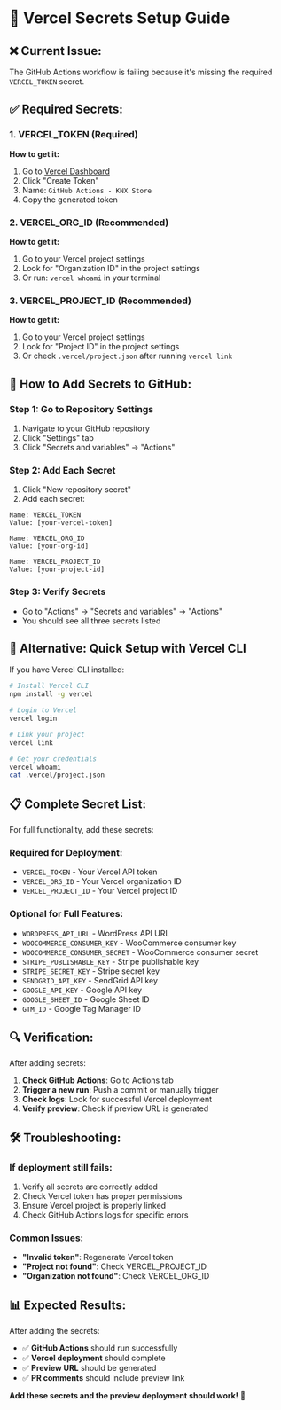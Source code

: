 # 🔑 Vercel Secrets Setup Guide

## ❌ Current Issue:
The GitHub Actions workflow is failing because it's missing the required `VERCEL_TOKEN` secret.

## ✅ Required Secrets:

### **1. VERCEL_TOKEN (Required)**
**How to get it:**
1. Go to [Vercel Dashboard](https://vercel.com/account/tokens)
2. Click "Create Token"
3. Name: `GitHub Actions - KNX Store`
4. Copy the generated token

### **2. VERCEL_ORG_ID (Recommended)**
**How to get it:**
1. Go to your Vercel project settings
2. Look for "Organization ID" in the project settings
3. Or run: `vercel whoami` in your terminal

### **3. VERCEL_PROJECT_ID (Recommended)**
**How to get it:**
1. Go to your Vercel project settings
2. Look for "Project ID" in the project settings
3. Or check `.vercel/project.json` after running `vercel link`

## 🔧 How to Add Secrets to GitHub:

### **Step 1: Go to Repository Settings**
1. Navigate to your GitHub repository
2. Click "Settings" tab
3. Click "Secrets and variables" → "Actions"

### **Step 2: Add Each Secret**
1. Click "New repository secret"
2. Add each secret:

```
Name: VERCEL_TOKEN
Value: [your-vercel-token]

Name: VERCEL_ORG_ID  
Value: [your-org-id]

Name: VERCEL_PROJECT_ID
Value: [your-project-id]
```

### **Step 3: Verify Secrets**
- Go to "Actions" → "Secrets and variables" → "Actions"
- You should see all three secrets listed

## 🚀 Alternative: Quick Setup with Vercel CLI

If you have Vercel CLI installed:

```bash
# Install Vercel CLI
npm install -g vercel

# Login to Vercel
vercel login

# Link your project
vercel link

# Get your credentials
vercel whoami
cat .vercel/project.json
```

## 📋 Complete Secret List:

For full functionality, add these secrets:

### **Required for Deployment:**
- `VERCEL_TOKEN` - Your Vercel API token
- `VERCEL_ORG_ID` - Your Vercel organization ID  
- `VERCEL_PROJECT_ID` - Your Vercel project ID

### **Optional for Full Features:**
- `WORDPRESS_API_URL` - WordPress API URL
- `WOOCOMMERCE_CONSUMER_KEY` - WooCommerce consumer key
- `WOOCOMMERCE_CONSUMER_SECRET` - WooCommerce consumer secret
- `STRIPE_PUBLISHABLE_KEY` - Stripe publishable key
- `STRIPE_SECRET_KEY` - Stripe secret key
- `SENDGRID_API_KEY` - SendGrid API key
- `GOOGLE_API_KEY` - Google API key
- `GOOGLE_SHEET_ID` - Google Sheet ID
- `GTM_ID` - Google Tag Manager ID

## 🔍 Verification:

After adding secrets:
1. **Check GitHub Actions**: Go to Actions tab
2. **Trigger a new run**: Push a commit or manually trigger
3. **Check logs**: Look for successful Vercel deployment
4. **Verify preview**: Check if preview URL is generated

## 🛠️ Troubleshooting:

### **If deployment still fails:**
1. Verify all secrets are correctly added
2. Check Vercel token has proper permissions
3. Ensure Vercel project is properly linked
4. Check GitHub Actions logs for specific errors

### **Common Issues:**
- **"Invalid token"**: Regenerate Vercel token
- **"Project not found"**: Check VERCEL_PROJECT_ID
- **"Organization not found"**: Check VERCEL_ORG_ID

## 📊 Expected Results:

After adding the secrets:
- ✅ **GitHub Actions** should run successfully
- ✅ **Vercel deployment** should complete
- ✅ **Preview URL** should be generated
- ✅ **PR comments** should include preview link

**Add these secrets and the preview deployment should work!** 🎯 